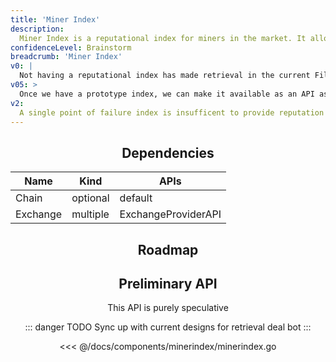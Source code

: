 ```yaml
---
title: 'Miner Index'
description:
  Miner Index is a reputational index for miners in the market. It allows prospective retrieval clients and content providers to search for the best miners from which to store and retrieve their data.
confidenceLevel: Brainstorm
breadcrumb: 'Miner Index'
v0: |
  Not having a reputational index has made retrieval in the current Filecoin network largely unusable. During the next three months, Protocol Labs will likely build a prototype reputation index in the form of a retrieval deal bot. The bot will make deals with storage miners and begin to asses the reliability of different miners. 
v05: >
  Once we have a prototype index, we can make it available as an API as well as a web portal, and begin to integrate it into retrieval clients.
v2:
  A single point of failure index is insufficent to provide reputation for the network for the long term. Over time, third parties can create competetive indexes.
---
```


<Header />

## Dependencies

| Name | Kind | APIs |
| ---- | ---- | ---- |
| Chain | optional | default |
| Exchange | multiple | ExchangeProviderAPI |

## Roadmap

<RoadMapPage />

## Preliminary API

This API is purely speculative

::: danger TODO
Sync up with current designs for retrieval deal bot
:::

<<< @/docs/components/minerindex/minerindex.go
